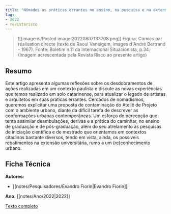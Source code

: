 ```yaml
---
title: "Nômades as práticas errantes no ensino, na pesquisa e na extensão em arquitetura e urbanismo por um (re)conhecimento urbano"
tag:
- 2022
- revistarisco
---
```



> ![[imagens/Pasted image 20220807133708.png]] 
> Figura: Comics par réalisation directe (texte de Raoul Vaneigem, images d ́André Bertrand - 1967). Fonte: Boletim n.11 da Internacional Situacionista, p.34. (Imagem acrescentada pela Revista Risco ao presente artigo)

## Resumo
Este artigo apresenta algumas reflexões sobre os desdobramentos de ações realizadas em um contexto paulista e discute as novas experiências que temos realizado em solo catarinense, para atualizar o legado de artistas e arquitetos em suas práticas errantes. Cercados de nomadismos, queremos explicitar uma proposta de contaminação do Ateliê de Projeto com o ambiente urbano, diante da difícil tarefa de descrever as conformações urbanas contemporâneas. Um esforço de percepção que tenta assimilar deambulações, derivas e a prática do caminhar, no ensino de graduação e de pós-graduação, além do seu atrelamento às pesquisas de iniciação científica e de mestrado que orientamos em contextos citadinos bastante diversos, tendo em vista, ainda, os possíveis rebatimentos na extensão universitária, rumo a um (re)conhecimento urbano.

## Ficha Técnica

**Autores:**
- [[notes/Pesquisadores/Evandro Fiorin|Evandro Fiorin]]

**Ano:** [[notes/Ano/2022|2022]]

[Texto completo](https://www.revistas.usp.br/risco/article/view/160287)